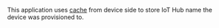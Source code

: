 This application uses [cache](https://learn.microsoft.com/en-us/azure/iot-dps/concepts-deploy-at-scale#reprovisioning-sample)
from device side to store IoT Hub name the device was provisioned to.
